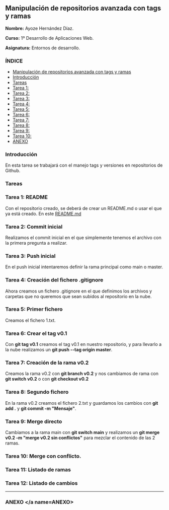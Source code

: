## Manipulación de repositorios avanzada con tags y ramas <a name=id0></a>

**Nombre:** Ayoze Hernández Díaz.

**Curso:** 1º Desarrollo de Aplicaciones Web.

**Asignatura:** Entornos de desarrollo.

### ÍNDICE

+ [Manipulación de repositorios avanzada con tags y ramas](#id0)
+ [Introducción](#id1)
+ [Tareas](#id2)
+ [Tarea 1: ](#id3)
+ [Tarea 2:](#id4)
+ [Tarea 3:](#id5)
+ [Tarea 4:](#id6)
+ [Tarea 5:](#id7)
+ [Tarea 6:](#id8)
+ [Tarea 7:](#id9)
+ [Tarea 8:](#id10)
+ [Tarea 9:](#id11)
+ [Tarea 10:](#id12)
+ [ANEXO](#ANEXO)

### Introducción <a name=id1></a>

En esta tarea se trabajará con el manejo tags y versiones en repositorios de Github.

### Tareas <a name=id2></a>

### Tarea 1: README <a name=id3></a>

Con el repositorio creado, se deberá de crear un README.md o usar el que ya está creado. En este [README.md](https://github.com/ElPayo/mi-proyecto-millonario)

### Tarea 2: Commit inicial <a name=id4></a>

Realizamos el commit inicial en el que simplemente tenemos el archivo con la primera pregunta a realizar.

### Tarea 3: Push inicial <a name=id5></a>

En el push inicial intentaremos definir la rama principal como main o master.

### Tarea 4: Creación del fichero .gitignore <a name=id6></a>

Ahora creamos un fichero .gitignore en el que definimos los archivos y carpetas que no queremos que sean subidos al repositorio en la nube.

### Tarea 5: Primer fichero <a name=id7></a>

Creamos el fichero 1.txt.

### Tarea 6: Crear el tag v0.1 <a name=id8></a>

Con **git tag v0.1** creamos el tag v0.1 en nuestro repositorio, y para llevarlo a la nube realizamos un **git push --tag origin master**.

### Tarea 7: Creación de la rama v0.2 <a name=id9></a>

Creamos la rama v0.2 con **git branch v0.2** y nos cambiamos de rama con **git switch v0.2** o con **git checkout v0.2**

### Tarea 8: Segundo fichero <a name=id10></a>

En la rama v0.2 creamos el fichero 2.txt y guardamos los cambios con **git add .** y **git commit -m "Mensaje"**.

### Tarea 9: Merge directo <a name=id11></a>

Cambiamos a la rama main con **git switch main** y realizamos un **git merge v0.2 -m "merge v0.2 sin conflictos"** para mezclar el contenido de las 2 ramas.

### Tarea 10: Merge con conflicto. <a name=id12></a>


### Tarea 11: Listado de ramas <a name=id12></a>

### Tarea 12: Listado de cambios <a name=id12></a>



----

### ANEXO <a></a name=ANEXO>